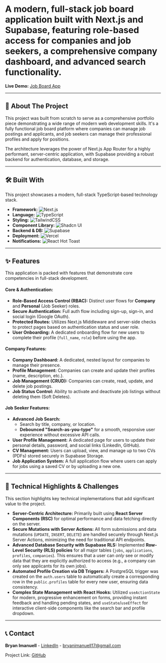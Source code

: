 # A modern, full-stack job board application built with Next.js and Supabase, featuring role-based access for companies and job seekers, a comprehensive company dashboard, and advanced search functionality.

**Live Demo:** [Job Board App](https://job-board-brown-delta.vercel.app/)

---

## 🚀 About The Project

This project was built from scratch to serve as a comprehensive portfolio piece demonstrating a wide range of modern web development skills. It's a fully functional job board platform where companies can manage job postings and applicants, and job seekers can manage their professional profiles and apply for positions.

The architecture leverages the power of Next.js App Router for a highly performant, server-centric application, with Supabase providing a robust backend for authentication, database, and storage.

---

## 🛠️ Built With

This project showcases a modern, full-stack TypeScript-based technology stack.

* **Framework:** ![Next.js](https://img.shields.io/badge/next.js-000000?style=for-the-badge&logo=nextdotjs&logoColor=white)
* **Language:** ![TypeScript](https://img.shields.io/badge/typescript-%23007ACC.svg?style=for-the-badge&logo=typescript&logoColor=white)
* **Styling:** ![TailwindCSS](https://img.shields.io/badge/tailwindcss-%2338B2AC.svg?style=for-the-badge&logo=tailwind-css&logoColor=white)
* **Component Library:** ![Shadcn UI](https://img.shields.io/badge/shadcn%2Fui-000000?style=for-the-badge&logo=shadcnui&logoColor=white)
* **Backend & DB:** ![Supabase](https://img.shields.io/badge/Supabase-3ECF8E?style=for-the-badge&logo=supabase&logoColor=white)
* **Deployment:** ![Vercel](https://img.shields.io/badge/vercel-%23000000.svg?style=for-the-badge&logo=vercel&logoColor=white)
* **Notifications:** ![React Hot Toast](https://img.shields.io/badge/React%20Hot%20Toast-FF4154?style=for-the-badge&logo=react&logoColor=white)

---

## ✨ Features

This application is packed with features that demonstrate core competencies in full-stack development.

#### **Core & Authentication:**
* **Role-Based Access Control (RBAC):** Distinct user flows for **Company** and **Personal** (Job Seeker) roles.
* **Secure Authentication:** Full auth flow including sign-up, sign-in, and social login (Google OAuth).
* **Protected Routes:** Utilizes Next.js Middleware and server-side checks to protect pages based on authentication status and user role.
* **User Onboarding:** A dedicated onboarding flow for new users to complete their profile (`full_name`, `role`) before using the app.

#### **Company Features:**
* **Company Dashboard:** A dedicated, nested layout for companies to manage their presence.
* **Profile Management:** Companies can create and update their profiles (name, description, etc.).
* **Job Management (CRUD):** Companies can create, read, update, and delete job postings.
* **Job Status Control:** Ability to activate and deactivate job listings without deleting them (Soft Deletes).

#### **Job Seeker Features:**
* **Advanced Job Search:**
    * Search by title, company, or location.
    * **Debounced "Search-as-you-type"** for a smooth, responsive user experience without excessive API calls.
* **User Profile Management:** A dedicated page for users to update their personal details, password, and social links (LinkedIn, GitHub).
* **CV Management:** Users can upload, view, and manage up to two CVs (PDFs) stored securely in Supabase Storage.
* **Job Application System:** A full application flow where users can apply for jobs using a saved CV or by uploading a new one.

---

## 🔧 Technical Highlights & Challenges

This section highlights key technical implementations that add significant value to the project.

* **Server-Centric Architecture:** Primarily built using **React Server Components (RSC)** for optimal performance and data fetching directly on the server.
* **Secure Mutations with Server Actions:** All form submissions and data mutations (`UPDATE`, `INSERT`, `DELETE`) are handled securely through Next.js Server Actions, minimizing the need for traditional API endpoints.
* **Advanced Database Security with Supabase RLS:** Implemented **Row-Level Security (RLS) policies** for all major tables (`jobs`, `applications`, `profiles`, `companies`). This ensures that a user can *only* see or modify data that they are explicitly authorized to access (e.g., a company can only see applicants for its own jobs).
* **Automated Profile Creation via DB Triggers:** A PostgreSQL trigger was created on the `auth.users` table to automatically create a corresponding row in the `public.profiles` table for every new user, ensuring data consistency.
* **Complex State Management with React Hooks:** Utilized `useActionState` for modern, progressive enhancement on forms, providing instant feedback and handling pending states, and `useState`/`useEffect` for interactive client-side components like the search bar and profile dropdown.

---

## 📞 Contact

**Bryan Imanuell** - [LinkedIn](https://www.linkedin.com/in/bryanimanuell/) - bryanimanuell17@gmail.com

Project Link: [GitHub](https://github.com/bryanimanuell/JobBoard)
